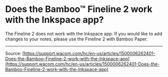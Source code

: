 # Does the Bamboo™ Fineline 2 work with the Inkspace app?

The Fineline 2 does not work with the Inkspace app. If you would like to add changes to your notes, please use the Fineline 2 with Bamboo Paper.

---
Source: [https://support.wacom.com/hc/en-us/articles/1500006262401-Does-the-Bamboo-Fineline-2-work-with-the-Inkspace-app](https://support.wacom.com/hc/en-us/articles/1500006262401-Does-the-Bamboo-Fineline-2-work-with-the-Inkspace-app)
